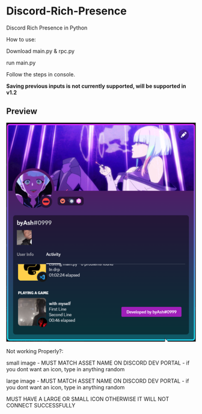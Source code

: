 # Discord-Rich-Presence
Discord Rich Presence in Python


How to use:

Download main.py & rpc.py

run main.py

Follow the steps in console.

**Saving previous inputs is not currently supported, will be supported in v1.2**



## Preview
![alt text](https://github.com/byAshx/Discord-Rich-Presence/blob/main/drp_preview.png?raw=true)

Not working Properly?:

small image - MUST MATCH ASSET NAME ON DISCORD DEV PORTAL - if you dont want an icon, type in anything random

large image - MUST MATCH ASSET NAME ON DISCORD DEV PORTAL - if you dont want an icon, type in anything random

MUST HAVE A LARGE OR SMALL ICON OTHERWISE IT WILL NOT CONNECT SUCCESSFULLY
